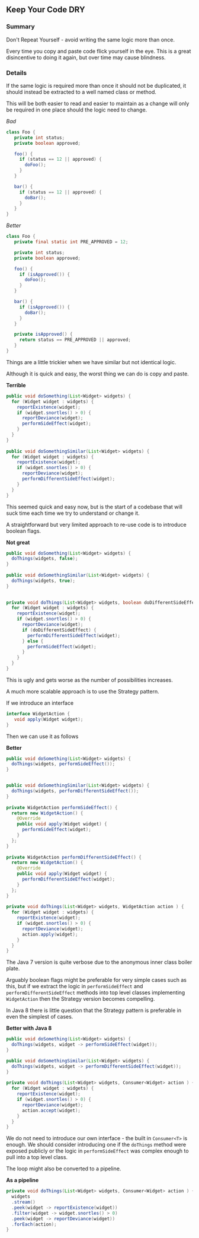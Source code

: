 ## Keep Your Code DRY

### Summary

Don't Repeat Yourself - avoid writing the same logic more than once.

Every time you copy and paste code flick yourself in the eye. This is a great disincentive to doing it again, but over time may cause blindness.

### Details

If the same logic is required more than once it should not be duplicated, it should instead be extracted to a well named class or method. 

This will be both easier to read and easier to maintain as a change will only be required in one place should the logic need to change.

*Bad*

```java
class Foo {
   private int status;
   private boolean approved;

   foo() {
     if (status == 12 || approved) {
       doFoo();
     }
   }

   bar() {
     if (status == 12 || approved) {
       doBar();
     }
   }
}
```

*Better*

```java
class Foo {
   private final static int PRE_APPROVED = 12;

   private int status;
   private boolean approved;

   foo() {
     if (isApproved()) {
       doFoo();
     }
   }

   bar() {
     if (isApproved()) {
       doBar();
     }
   }

   private isApproved() {
     return status == PRE_APPROVED || approved;
   }
}
```

Things are a little trickier when we have similar but not identical logic.

Although it is quick and easy, the worst thing we can do is copy and paste.

**Terrible**
```java
public void doSomething(List<Widget> widgets) {
  for (Widget widget : widgets) {
    reportExistence(widget);
    if (widget.snortles() > 0) {
      reportDeviance(widget);
      performSideEffect(widget);
    }
  }
}
  
public void doSomethingSimilar(List<Widget> widgets) {
  for (Widget widget : widgets) {
    reportExistence(widget);
    if (widget.snortles() > 0) {
      reportDeviance(widget);
      performDifferentSideEffect(widget);
    }
  }
}
```

This seemed quick and easy now, but is the start of a codebase that will suck time each time we try to understand or change it.

A straightforward but very limited approach to re-use code is to introduce boolean flags.

**Not great**
```java
public void doSomething(List<Widget> widgets) {
  doThings(widgets, false);
}
  
public void doSomethingSimilar(List<Widget> widgets) {
  doThings(widgets, true);
}
  

private void doThings(List<Widget> widgets, boolean doDifferentSideEffect) {
  for (Widget widget : widgets) {
    reportExistence(widget);
    if (widget.snortles() > 0) {
      reportDeviance(widget);
      if (doDifferentSideEffect) {
        performDifferentSideEffect(widget);
      } else {
        performSideEffect(widget);
      }
    }
  }
}
```

This is ugly and gets worse as the number of possibilities increases.

A much more scalable approach is to use the Strategy pattern.

If we introduce an interface

```java
interface WidgetAction {
   void apply(Widget widget);
}  
```

Then we can use it as follows

**Better**
```java
public void doSomething(List<Widget> widgets) {
  doThings(widgets, performSideEffect());
}


public void doSomethingSimilar(List<Widget> widgets) {
  doThings(widgets, performDifferentSideEffect());
}
  
private WidgetAction performSideEffect() {
  return new WidgetAction() {
    @Override
    public void apply(Widget widget) {
      performSideEffect(widget);
    }    
  };
}
  
private WidgetAction performDifferentSideEffect() {
  return new WidgetAction() {
    @Override
    public void apply(Widget widget) {
      performDifferentSideEffect(widget);
    }    
  };
}
    
private void doThings(List<Widget> widgets, WidgetAction action ) {
  for (Widget widget : widgets) {
    reportExistence(widget);
    if (widget.snortles() > 0) {
      reportDeviance(widget);
      action.apply(widget);
    }
  }
}
```

The Java 7 version is quite verbose due to the anonymous inner class boiler plate. 

Arguably boolean flags might be preferable for very simple cases such as this, but if we extract the logic in `performSideEffect` and `performDifferentSideEffect` methods into top level classes implementing `WidgetAction` then the Strategy version becomes compelling. 

In Java 8 there is little question that the Strategy pattern is preferable in even the simplest of cases.

**Better with Java 8**
```java
public void doSomething(List<Widget> widgets) {
  doThings(widgets, widget -> performSideEffect(widget));
}

public void doSomethingSimilar(List<Widget> widgets) {
  doThings(widgets, widget -> performDifferentSideEffect(widget));
}
  
private void doThings(List<Widget> widgets, Consumer<Widget> action ) {
  for (Widget widget : widgets) {
    reportExistence(widget);
    if (widget.snortles() > 0) {
      reportDeviance(widget);
      action.accept(widget);
    }
  }
}
```

We do not need to introduce our own interface - the built in `Consumer<T>` is enough. We should consider introducing one if the `doThings` method were exposed publicly or the logic in `performSideEffect` was complex enough to pull into a top level class. 

The loop might also be converted to a pipeline.

**As a pipeline**
```java
private void doThings(List<Widget> widgets, Consumer<Widget> action ) {
  widgets
  .stream()
  .peek(widget -> reportExistence(widget))
  .filter(widget -> widget.snortles() > 0)
  .peek(widget -> reportDeviance(widget))
  .forEach(action);
}
```
